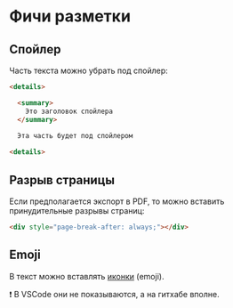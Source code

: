 # Фичи разметки

## Спойлер

Часть текста можно убрать под спойлер:

```html
<details>

  <summary>
    Это заголовок спойлера
  </summary>

  Эта часть будет под спойлером
  
<details>
```

## Разрыв страницы

Если предполагается экспорт в PDF, то можно вставить принудительные разрывы страниц:

```html
<div style="page-break-after: always;"></div>
```

## Emoji

В текст можно вставлять [иконки](https://gist.github.com/rxaviers/7360908) (emoji). 

:exclamation: В VSCode они не показываются, а на гитхабе вполне.




